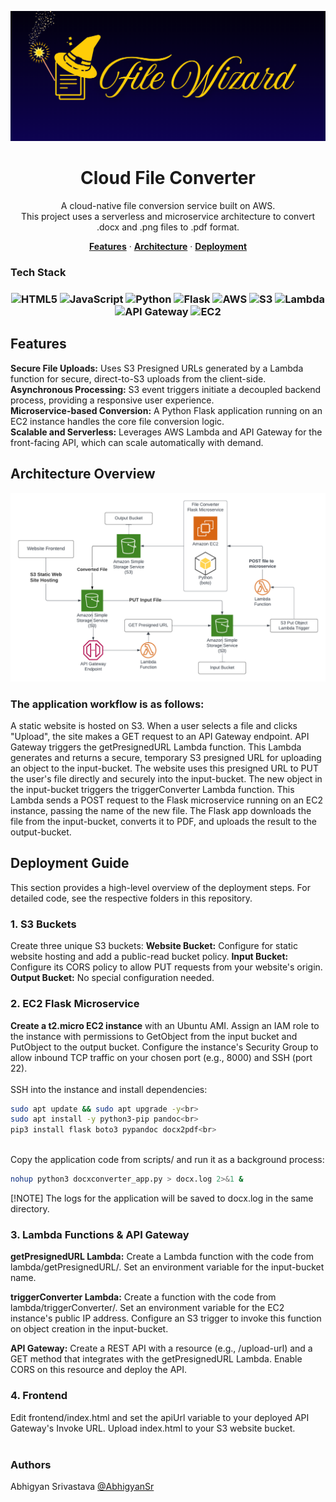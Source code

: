 <!-- BANNER -->

<p align="center">
<img src="https://github.com/AbhigyanSr/File-Wizard/blob/a91ea70067dbe26cd8e436fa34d419e612efcb07/assets/banner.png" alt="Cloud File Converter Banner"/>
</p>

<h1 align="center">Cloud File Converter</h1>

<p align="center">
A cloud-native file conversion service built on AWS.<br />
This project uses a serverless and microservice architecture to convert .docx and .png files to .pdf format.
</p>

<p align="center">
<a href="#features"><strong>Features</strong></a> ·
<a href="#architecture-overview"><strong>Architecture</strong></a> ·
<a href="#deployment-guide"><strong>Deployment</strong></a>
</p>

<h3>Tech Stack<h3>
<p align="center">
<img src="https://img.shields.io/badge/html5-%23E34F26.svg?style=for-the-badge&logo=html5&logoColor=white" alt="HTML5"/>
<img src="https://img.shields.io/badge/javascript-%23323330.svg?style=for-the-badge&logo=javascript&logoColor=%23F7DF1E" alt="JavaScript"/>
<img src="https://img.shields.io/badge/python-3670A0?style=for-the-badge&logo=python&logoColor=ffdd54" alt="Python"/>
<img src="https://img.shields.io/badge/flask-%23000.svg?style=for-the-badge&logo=flask&logoColor=white" alt="Flask"/>
<img src="https://img.shields.io/badge/AWS-%23FF9900.svg?style=for-the-badge&logo=amazon-aws&logoColor=white" alt="AWS"/>
<img src="https://img.shields.io/badge/S3-569A31?style=for-the-badge&logo=amazon-s3&logoColor=white" alt="S3"/>
<img src="https://img.shields.io/badge/Lambda-FF9900?style=for-the-badge&logo=aws-lambda&logoColor=white" alt="Lambda"/>
<img src="https://img.shields.io/badge/API%20Gateway-FF4F8B?style=for-the-badge&logo=amazon-api-gateway&logoColor=white" alt="API Gateway"/>
<img src="https://img.shields.io/badge/EC2-FF9900?style=for-the-badge&logo=amazon-ec2&logoColor=white" alt="EC2"/>
</p>

<h2><b>Features</b></h2>
<b>Secure File Uploads:</b> Uses S3 Presigned URLs generated by a Lambda function for secure, direct-to-S3 uploads from the client-side.<br>
<b>Asynchronous Processing:</b> S3 event triggers initiate a decoupled backend process, providing a responsive user experience.<br>
<b>Microservice-based Conversion:</b> A Python Flask application running on an EC2 instance handles the core file conversion logic.<br>
<b>Scalable and Serverless:</b> Leverages AWS Lambda and API Gateway for the front-facing API, which can scale automatically with demand.

<h2><b>Architecture Overview</b></h2>
<p align="center">
<img alt="AWS Architecture" src="https://github.com/AbhigyanSr/File-Wizard/blob/a91ea70067dbe26cd8e436fa34d419e612efcb07/assets/architecture-fw.png">
</p>

<h3>The application workflow is as follows:</h3>

A static website is hosted on S3. When a user selects a file and clicks "Upload", the site makes a GET request to an API Gateway endpoint.
API Gateway triggers the getPresignedURL Lambda function.
This Lambda generates and returns a secure, temporary S3 presigned URL for uploading an object to the input-bucket.
The website uses this presigned URL to PUT the user's file directly and securely into the input-bucket.
The new object in the input-bucket triggers the triggerConverter Lambda function.
This Lambda sends a POST request to the Flask microservice running on an EC2 instance, passing the name of the new file.
The Flask app downloads the file from the input-bucket, converts it to PDF, and uploads the result to the output-bucket.

<h2>Deployment Guide</h2>
This section provides a high-level overview of the deployment steps. For detailed code, see the respective folders in this repository.

<h3>1. S3 Buckets</h3>
Create three unique S3 buckets:
<b>Website Bucket:</b> Configure for static website hosting and add a public-read bucket policy.
<b>Input Bucket:</b> Configure its CORS policy to allow PUT requests from your website's origin.
<b>Output Bucket:</b> No special configuration needed.

<h3>2. EC2 Flask Microservice</h3>
<b>Create a t2.micro EC2 instance</b> with an Ubuntu AMI.
Assign an IAM role to the instance with permissions to GetObject from the input bucket and PutObject to the output bucket.
Configure the instance's Security Group to allow inbound TCP traffic on your chosen port (e.g., 8000) and SSH (port 22).<br>
<br>
SSH into the instance and install dependencies:<br>

```bash
sudo apt update && sudo apt upgrade -y<br>
sudo apt install -y python3-pip pandoc<br>
pip3 install flask boto3 pypandoc docx2pdf<br>
```
<br>
Copy the application code from scripts/ and run it as a background process:<br>

```bash
nohup python3 docxconverter_app.py > docx.log 2>&1 &
```

[!NOTE]
The logs for the application will be saved to docx.log in the same directory.

<h3>3. Lambda Functions & API Gateway</h3>
<b>getPresignedURL Lambda:</b> Create a Lambda function with the code from lambda/getPresignedURL/. Set an environment variable for the input-bucket name.<br>

<b>triggerConverter Lambda:</b> Create a function with the code from lambda/triggerConverter/. Set an environment variable for the EC2 instance's public IP address. Configure an S3 trigger to invoke this function on object creation in the input-bucket.<br>

<b>API Gateway:</b> Create a REST API with a resource (e.g., /upload-url) and a GET method that integrates with the getPresignedURL Lambda. Enable CORS on this resource and deploy the API.

<h3>4. Frontend</h3>
Edit frontend/index.html and set the apiUrl variable to your deployed API Gateway's Invoke URL.
Upload index.html to your S3 website bucket.<br><br>

<h3>Authors</h3>
Abhigyan Srivastava <a href="https://github.com/AbhigyanSr">@AbhigyanSr</a>
